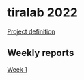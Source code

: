 # tiralab 2022

[Project definition](documentation/project_definition.md)

## Weekly reports

[Week 1](documentation/weekly_reports/week1.md)
